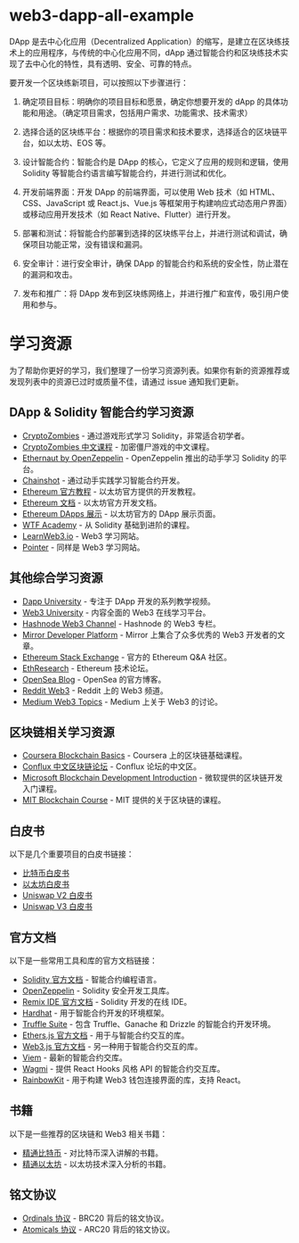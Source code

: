 # web3-dapp-all-example

DApp 是去中心化应用（Decentralized Application）的缩写，是建立在区块练技术上的应用程序，与传统的中心化应用不同，dApp 通过智能合约和区块练技术实现了去中心化的特性，具有透明、安全、可靠的特点。

要开发一个区块练新项目，可以按照以下步骤进行：

1. 确定项目目标：明确你的项目目标和愿景，确定你想要开发的 dApp 的具体功能和用途。（确定项目需求，包括用户需求、功能需求、技术需求）

2. 选择合适的区块练平台：根据你的项目需求和技术要求，选择适合的区块链平台，如以太坊、EOS 等。

3. 设计智能合约：智能合约是 DApp 的核心，它定义了应用的规则和逻辑，使用 Solidity 等智能合约语言编写智能合约，并进行测试和优化。

4. 开发前端界面：开发 DApp 的前端界面，可以使用 Web 技术（如 HTML、CSS、JavaScript 或 React.js、Vue.js 等框架用于构建响应式动态用户界面）或移动应用开发技术（如 React Native、Flutter）进行开发。

5. 部署和测试：将智能合约部署到选择的区块练平台上，并进行测试和调试，确保项目功能正常，没有错误和漏洞。

6. 安全审计：进行安全审计，确保 DApp 的智能合约和系统的安全性，防止潜在的漏洞和攻击。

7. 发布和推广：将 DApp 发布到区块练网络上，并进行推广和宣传，吸引用户使用和参与。

# 学习资源

为了帮助你更好的学习，我们整理了一份学习资源列表。如果你有新的资源推荐或发现列表中的资源已过时或质量不佳，请通过 issue 通知我们更新。

## DApp & Solidity 智能合约学习资源

* [CryptoZombies](https://cryptozombies.io/) - 通过游戏形式学习 Solidity，非常适合初学者。
* [CryptoZombies 中文课程](https://cryptozombies.io/zh/course/) - 加密僵尸游戏的中文课程。
* [Ethernaut by OpenZeppelin](https://ethernaut.openzeppelin.com/) - OpenZeppelin 推出的动手学习 Solidity 的平台。
* [Chainshot](https://www.alchemy.com/university) - 通过动手实践学习智能合约开发。
* [Ethereum 官方教程](https://ethereum.org/zh/developers/tutorials/) - 以太坊官方提供的开发教程。
* [Ethereum 文档](https://ethereum.org/zh/developers/docs/) - 以太坊官方开发文档。
* [Ethereum DApps 展示](https://ethereum.org/zh/dapps/) - 以太坊官方的 DApp 展示页面。
* [WTF Academy](https://www.wtf.academy/) - 从 Solidity 基础到进阶的课程。
* [LearnWeb3.io](https://learnweb3.io/) - Web3 学习网站。
* [Pointer](https://www.pointer.gg/) - 同样是 Web3 学习网站。

## 其他综合学习资源

* [Dapp University](https://www.dappuniversity.com/) - 专注于 DApp 开发的系列教学视频。
* [Web3 University](https://www.web3.university/find) - 内容全面的 Web3 在线学习平台。
* [Hashnode Web3 Channel](https://web3.hashnode.com/) - Hashnode 的 Web3 专栏。
* [Mirror Developer Platform](https://dev.mirror.xyz/) - Mirror 上集合了众多优秀的 Web3 开发者的文章。
* [Ethereum Stack Exchange](https://ethereum.stackexchange.com/) - 官方的 Ethereum Q&A 社区。
* [EthResearch](https://ethresear.ch/) - Ethereum 技术论坛。
* [OpenSea Blog](https://opensea.io/blog) - OpenSea 的官方博客。
* [Reddit Web3](https://www.reddit.com/r/web3/) - Reddit 上的 Web3 频道。
* [Medium Web3 Topics](https://medium.com/tag/web3) - Medium 上关于 Web3 的讨论。

## 区块链相关学习资源

* [Coursera Blockchain Basics](https://www.coursera.org/learn/blockchain-basics) - Coursera 上的区块链基础课程。
* [Conflux 中文区块链论坛](https://forum.conflux.fun/c/Chinese) - Conflux 论坛的中文区。
* [Microsoft Blockchain Development Introduction](https://learn.microsoft.com/zh-cn/training/paths/ethereum-blockchain-development/) - 微软提供的区块链开发入门课程。
* [MIT Blockchain Course](https://ocw.mit.edu/courses/15-s12-blockchain-and-money-fall-2018/video_galleries/video-lectures/) - MIT 提供的关于区块链的课程。

## 白皮书

以下是几个重要项目的白皮书链接：

* [比特币白皮书](https://bitcoin.org/bitcoin.pdf)
* [以太坊白皮书](https://ethereum.org/en/whitepaper/)
* [Uniswap V2 白皮书](https://uniswap.org/whitepaper.pdf)
* [Uniswap V3 白皮书](https://uniswap.org/whitepaper-v3.pdf)

## 官方文档

以下是一些常用工具和库的官方文档链接：

* [Solidity 官方文档](https://docs.soliditylang.org/en/v0.8.25/) - 智能合约编程语言。
* [OpenZeppelin](https://www.openzeppelin.com/) - Solidity 安全开发工具库。
* [Remix IDE 官方文档](https://remix-ide.readthedocs.io/en/latest/) - Solidity 开发的在线 IDE。
* [Hardhat](https://hardhat.org/) - 用于智能合约开发的环境框架。
* [Truffle Suite](https://archive.trufflesuite.com/) - 包含 Truffle、Ganache 和 Drizzle 的智能合约开发环境。
* [Ethers.js 官方文档](https://docs.ethers.org/v6/) - 用于与智能合约交互的库。
* [Web3.js 官方文档](https://web3js.readthedocs.io/en/v1.10.0/) - 另一种用于智能合约交互的库。
* [Viem](https://viem.sh/) - 最新的智能合约交库。
* [Wagmi](https://wagmi.sh/) - 提供 React Hooks 风格 API 的智能合约交互库。
* [RainbowKit](https://www.rainbowkit.com/zh-CN/docs/introduction) - 用于构建 Web3 钱包连接界面的库，支持 React。

## 书籍

以下是一些推荐的区块链和 Web3 相关书籍：

* [精通比特币](https://github.com/tianmingyun/MasterBitcoin2CN) - 对比特币深入讲解的书籍。
* [精通以太坊](https://github.com/inoutcode/ethereum_book) - 以太坊技术深入分析的书籍。

## 铭文协议

* [Ordinals 协议](https://docs.ordinals.com/) - BRC20 背后的铭文协议。
* [Atomicals 协议](https://docs.atomicals.xyz/) - ARC20 背后的铭文协议。